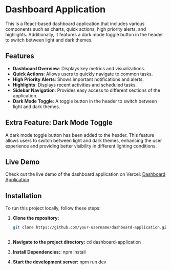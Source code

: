 # Dashboard Application

This is a React-based dashboard application that includes various components such as charts, quick actions, high priority alerts, and highlights. Additionally, it features a dark mode toggle button in the header to switch between light and dark themes.

## Features

- **Dashboard Overview**: Displays key metrics and visualizations.
- **Quick Actions**: Allows users to quickly navigate to common tasks.
- **High Priority Alerts**: Shows important notifications and alerts.
- **Highlights**: Displays recent activities and scheduled tasks.
- **Sidebar Navigation**: Provides easy access to different sections of the application.
- **Dark Mode Toggle**: A toggle button in the header to switch between light and dark themes.

## Extra Feature: Dark Mode Toggle

A dark mode toggle button has been added to the header. This feature allows users to switch between light and dark themes, enhancing the user experience and providing better visibility in different lighting conditions.

## Live Demo

Check out the live demo of the dashboard application on Vercel: [Dashboard Application](https://dashboard-alpha-nine-43.vercel.app/)

## Installation

To run this project locally, follow these steps:

1. **Clone the repository:**

   ```sh
   git clone https://github.com/your-username/dashboard-application.git
  
2. **Navigate to the project directory:** cd dashboard-application
3. **Install Dependencies:**: npm install
4. **Start the development server:** npm run dev
